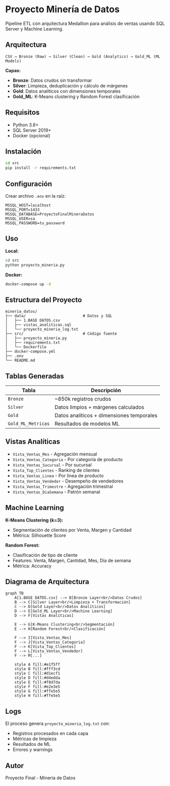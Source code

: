 # Proyecto Minería de Datos

Pipeline ETL con arquitectura Medallion para análisis de ventas usando SQL Server y Machine Learning.

## Arquitectura

```
CSV → Bronze (Raw) → Silver (Clean) → Gold (Analytics) → Gold_ML (ML Models)
```

**Capas:**
- **Bronze**: Datos crudos sin transformar
- **Silver**: Limpieza, deduplicación y cálculo de márgenes
- **Gold**: Datos analíticos con dimensiones temporales
- **Gold_ML**: K-Means clustering y Random Forest clasificación

## Requisitos

- Python 3.8+
- SQL Server 2019+
- Docker (opcional)

## Instalación

```bash
cd src
pip install -r requirements.txt
```

## Configuración

Crear archivo `.env` en la raíz:

```env
MSSQL_HOST=localhost
MSSQL_PORT=1433
MSSQL_DATABASE=ProyectoFinalMineraDatos
MSSQL_USER=sa
MSSQL_PASSWORD=tu_password
```

## Uso

**Local:**
```bash
cd src
python proyecto_mineria.py
```

**Docker:**
```bash
docker-compose up -d
```

## Estructura del Proyecto

```
mineria_datos/
├── data/                         # Datos y SQL
│   ├── 1.BASE DATOS.csv
│   ├── vistas_analiticas.sql
│   └── proyecto_mineria_log.txt
├── src/                          # Código fuente
│   ├── proyecto_mineria.py
│   ├── requirements.txt
│   └── Dockerfile
├── docker-compose.yml
├── .env
└── README.md
```

## Tablas Generadas

| Tabla | Descripción |
|-------|-------------|
| `Bronze` | ~850k registros crudos |
| `Silver` | Datos limpios + márgenes calculados |
| `Gold` | Datos analíticos + dimensiones temporales |
| `Gold_ML_Metricas` | Resultados de modelos ML |

## Vistas Analíticas

- `Vista_Ventas_Mes` - Agregación mensual
- `Vista_Ventas_Categoria` - Por categoría de producto
- `Vista_Ventas_Sucursal` - Por sucursal
- `Vista_Top_Clientes` - Ranking de clientes
- `Vista_Ventas_Linea` - Por línea de producto
- `Vista_Ventas_Vendedor` - Desempeño de vendedores
- `Vista_Ventas_Trimestre` - Agregación trimestral
- `Vista_Ventas_DiaSemana` - Patrón semanal

## Machine Learning

**K-Means Clustering (k=3):**
- Segmentación de clientes por Venta, Margen y Cantidad
- Métrica: Silhouette Score

**Random Forest:**
- Clasificación de tipo de cliente
- Features: Venta, Margen, Cantidad, Mes, Día de semana
- Métrica: Accuracy

## Diagrama de Arquitectura

```mermaid
graph TB
    A[1.BASE DATOS.csv] --> B[Bronze Layer<br/>Datos Crudos]
    B --> C[Silver Layer<br/>Limpieza + Transformación]
    C --> D[Gold Layer<br/>Datos Analíticos]
    D --> E[Gold_ML Layer<br/>Machine Learning]
    D --> F[Vistas Analíticas]

    E --> G[K-Means Clustering<br/>Segmentación]
    E --> H[Random Forest<br/>Clasificación]

    F --> I[Vista_Ventas_Mes]
    F --> J[Vista_Ventas_Categoria]
    F --> K[Vista_Top_Clientes]
    F --> L[Vista_Ventas_Vendedor]
    F --> M[...]

    style A fill:#e1f5ff
    style B fill:#fff3cd
    style C fill:#d1ecf1
    style D fill:#d4edda
    style E fill:#f8d7da
    style F fill:#e2e3e5
    style G fill:#ffe5e5
    style H fill:#ffe5e5
```

## Logs

El proceso genera `proyecto_mineria_log.txt` con:
- Registros procesados en cada capa
- Métricas de limpieza
- Resultados de ML
- Errores y warnings

## Autor

Proyecto Final - Minería de Datos
